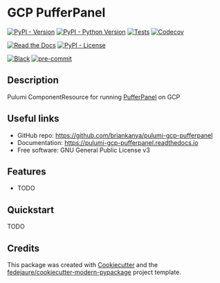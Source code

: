 
# GCP PufferPanel

[![PyPI - Version](https://img.shields.io/pypi/v/pulumi-gcp-pufferpanel.svg)](https://pypi.python.org/pypi/pulumi-gcp-pufferpanel)
[![PyPI - Python Version](https://img.shields.io/pypi/pyversions/pulumi-gcp-pufferpanel.svg)](https://pypi.python.org/pypi/pulumi-gcp-pufferpanel)
[![Tests](https://github.com/briankanya/pulumi-gcp-pufferpanel/workflows/tests/badge.svg)](https://github.com/briankanya/pulumi-gcp-pufferpanel/actions?workflow=tests)
[![Codecov](https://codecov.io/gh/briankanya/pulumi-gcp-pufferpanel/branch/master/graph/badge.svg?token=W5Z7N8OUTW)](https://codecov.io/gh/briankanya/pulumi-gcp-pufferpanel)

[![Read the Docs](https://readthedocs.org/projects/pulumi-gcp-pufferpanel/badge/)](https://pulumi-gcp-pufferpanel.readthedocs.io/)
[![PyPI - License](https://img.shields.io/pypi/l/pulumi-gcp-pufferpanel.svg)](https://pypi.python.org/pypi/pulumi-gcp-pufferpanel)

[![Black](https://img.shields.io/badge/code%20style-black-000000.svg)](https://github.com/psf/black)
[![pre-commit](https://img.shields.io/badge/pre--commit-enabled-brightgreen?logo=pre-commit&logoColor=white)](https://github.com/pre-commit/pre-commit)

## Description

Pulumi ComponentResource for running [PufferPanel](https://github.com/PufferPanel/PufferPanel) on GCP

## Useful links

* GitHub repo: <https://github.com/briankanya/pulumi-gcp-pufferpanel>
* Documentation: <https://pulumi-gcp-pufferpanel.readthedocs.io>
* Free software: GNU General Public License v3

## Features

* TODO

## Quickstart

TODO

## Credits

This package was created with [Cookiecutter][cookiecutter] and the [fedejaure/cookiecutter-modern-pypackage][cookiecutter-modern-pypackage] project template.

[cookiecutter]: https://github.com/cookiecutter/cookiecutter
[cookiecutter-modern-pypackage]: https://github.com/fedejaure/cookiecutter-modern-pypackage
